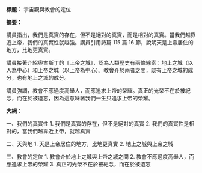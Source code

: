 **標題：** 宇宙觀與教會的定位

**摘要：**

講員指出，我們是真實的存在，但不是絕對的真實，而是相對的真實。當我們越靠近上帝，我們的真實性就越強。講員引用詩篇 115 篇 16 節，說明天是上帝居住的地方，比地更真實。

講員接著介紹奧古斯丁的《上帝之城》，認為人類歷史有兩條線索：地上之城（以人為中心）和上帝之城（以上帝為中心）。教會介於兩者之間，既有上帝之城的成分，也有地上之城的成分。

講員強調，教會不應過度高舉人，而應追求上帝的榮耀。真正的光榮不在於被紀念，而在於被遺忘，因為這意味著我們一生只追求上帝的榮耀。

**大綱：**

一、我們的真實性
    1. 我們是真實的存在，但不是絕對的真實
    2. 我們的真實性是相對的，當我們越靠近上帝，就越真實

二、天與地
    1. 天是上帝居住的地方，比地更真實
    2. 地上之城與上帝之城

三、教會的定位
    1. 教會介於地上之城與上帝之城之間
    2. 教會不應過度高舉人，而應追求上帝的榮耀
    3. 真正的光榮不在於被紀念，而在於被遺忘